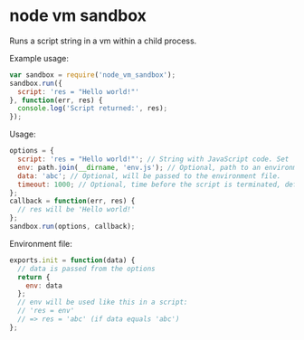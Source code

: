 node vm sandbox
==========

Runs a script string in a vm within a child process.

Example usage:
```JavaScript
var sandbox = require('node_vm_sandbox');
sandbox.run({
  script: 'res = "Hello world!"'
}, function(err, res) {
  console.log('Script returned:', res);
});
```

Usage:
```JavaScript
options = {
  script: 'res = "Hello world!"'; // String with JavaScript code. Set `res` with your results.
  env: path.join(__dirname, 'env.js'); // Optional, path to an environment file.
  data: 'abc'; // Optional, will be passed to the environment file.
  timeout: 1000; // Optional, time before the script is terminated, default: 1000.
};
callback = function(err, res) {
  // res will be 'Hello world!'
};
sandbox.run(options, callback);
```

Environment file:
```JavaScript
exports.init = function(data) {
  // data is passed from the options
  return {
    env: data
  };
  // env will be used like this in a script:
  // 'res = env'
  // => res = 'abc' (if data equals 'abc')
};
```
